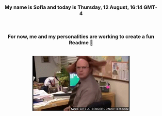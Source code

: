 


<div align="center">
<h3 >My name is Sofia and today is Thursday, 12 August, 16:14 GMT-4</h3><br>
<h3 >For now, me and my personalities are working to create a fun Readme 👋
</h3><br>
<img src='img/dwight.gif' alt='working...'/>
</div>

